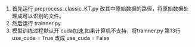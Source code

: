 1. 首先运行 preprocess_classic_KT.py 改其中原始数据的路径，将原始数据处理成可以识别的文件。
2. 然后运行 trainner.py 
3. 模型训练过程默认开 cuda加速,如果计算机不支持，将trainner.py 第13行 use_cuda = True 改成 use_cuda = False

